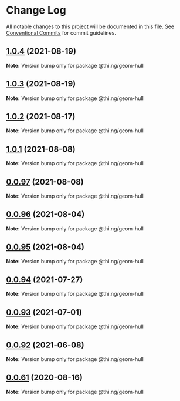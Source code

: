 # Change Log

All notable changes to this project will be documented in this file.
See [Conventional Commits](https://conventionalcommits.org) for commit guidelines.

## [1.0.4](https://github.com/thi-ng/umbrella/compare/@thi.ng/geom-hull@1.0.3...@thi.ng/geom-hull@1.0.4) (2021-08-19)

**Note:** Version bump only for package @thi.ng/geom-hull





## [1.0.3](https://github.com/thi-ng/umbrella/compare/@thi.ng/geom-hull@1.0.2...@thi.ng/geom-hull@1.0.3) (2021-08-19)

**Note:** Version bump only for package @thi.ng/geom-hull





## [1.0.2](https://github.com/thi-ng/umbrella/compare/@thi.ng/geom-hull@1.0.1...@thi.ng/geom-hull@1.0.2) (2021-08-17)

**Note:** Version bump only for package @thi.ng/geom-hull





## [1.0.1](https://github.com/thi-ng/umbrella/compare/@thi.ng/geom-hull@0.0.97...@thi.ng/geom-hull@1.0.1) (2021-08-08)

**Note:** Version bump only for package @thi.ng/geom-hull





## [0.0.97](https://github.com/thi-ng/umbrella/compare/@thi.ng/geom-hull@0.0.96...@thi.ng/geom-hull@0.0.97) (2021-08-08)

**Note:** Version bump only for package @thi.ng/geom-hull





## [0.0.96](https://github.com/thi-ng/umbrella/compare/@thi.ng/geom-hull@0.0.95...@thi.ng/geom-hull@0.0.96) (2021-08-04)

**Note:** Version bump only for package @thi.ng/geom-hull





## [0.0.95](https://github.com/thi-ng/umbrella/compare/@thi.ng/geom-hull@0.0.94...@thi.ng/geom-hull@0.0.95) (2021-08-04)

**Note:** Version bump only for package @thi.ng/geom-hull





## [0.0.94](https://github.com/thi-ng/umbrella/compare/@thi.ng/geom-hull@0.0.93...@thi.ng/geom-hull@0.0.94) (2021-07-27)

**Note:** Version bump only for package @thi.ng/geom-hull





## [0.0.93](https://github.com/thi-ng/umbrella/compare/@thi.ng/geom-hull@0.0.92...@thi.ng/geom-hull@0.0.93) (2021-07-01)

**Note:** Version bump only for package @thi.ng/geom-hull





## [0.0.92](https://github.com/thi-ng/umbrella/compare/@thi.ng/geom-hull@0.0.91...@thi.ng/geom-hull@0.0.92) (2021-06-08)

**Note:** Version bump only for package @thi.ng/geom-hull





## [0.0.61](https://github.com/thi-ng/umbrella/compare/@thi.ng/geom-hull@0.0.60...@thi.ng/geom-hull@0.0.61) (2020-08-16)

**Note:** Version bump only for package @thi.ng/geom-hull
